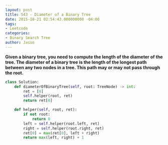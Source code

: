 ```yaml
---
layout: post
title: 543 - Diameter of a Binary Tree
date: 2015-10-21 02:54:43.000000000 -04:00
tags:
- Leetcode
categories:
- Binary Search Tree
author: Jason
---
```

**Given a binary tree, you need to compute the length of the diameter of the tree. The diameter of a binary tree is the length of the longest path between any two nodes in a tree. This path may or may not pass through the root.**

``` python
class Solution:
    def diameterOfBinaryTree(self, root: TreeNode) -> int:
        ret = [0]
        self.helper(root, ret)
        return ret[0]

    def helper(self, root, ret):
        if not root:
            return 0
        left = self.helper(root.left, ret)
        right = self.helper(root.right, ret)
        ret[0] = max(ret[0], left + right)
        return max(left, right) + 1
```
